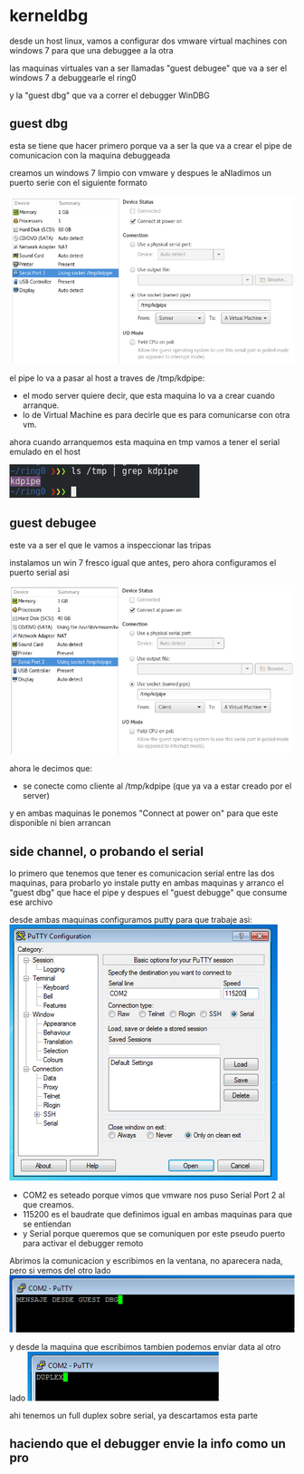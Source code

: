 # kerneldbg

desde un host linux, vamos a configurar dos vmware virtual machines con windows 7 para que una debuggee a la otra

las maquinas virtuales van a ser llamadas "guest debugee" que va a ser el windows 7 a debuggearle el ring0

y la "guest dbg" que va a correr el debugger WinDBG

## guest dbg
esta se tiene que hacer primero porque va a ser la que va a crear el pipe de comunicacion con la maquina debuggeada

creamos un windows 7 limpio con vmware y despues le aNIadimos un puerto serie con el siguiente formato

![alt text](https://github.com/lupulabs/kerneldbg/blob/master/img/confdebugee.png)

el pipe lo va a pasar al host a traves de /tmp/kdpipe:
* el modo server quiere decir, que esta maquina lo va a crear cuando arranque.
* lo de Virtual Machine es para decirle que es para comunicarse con otra vm.

ahora cuando arranquemos esta maquina en tmp vamos a tener el serial emulado en el host

![alt text](https://github.com/lupulabs/kerneldbg/blob/master/img/kdpipe.png)

## guest debugee
este va a ser el que le vamos a inspeccionar las tripas

instalamos un win 7 fresco igual que antes, pero ahora configuramos el puerto serial asi

![alt text](https://github.com/lupulabs/kerneldbg/blob/master/img/confdbg.png)

ahora le decimos que:
* se conecte como cliente al /tmp/kdpipe (que ya va a estar creado por el server)

y en ambas maquinas le ponemos "Connect at power on" para que este disponible ni bien arrancan

## side channel, o probando el serial
lo primero que tenemos que tener es comunicacion serial entre las dos maquinas, para probarlo yo instale putty en ambas maquinas y arranco el "guest dbg" que hace el pipe y despues el "guest debugge" que consume ese archivo

desde ambas maquinas configuramos putty para que trabaje asi:
![alt text](https://github.com/lupulabs/kerneldbg/blob/master/img/putty.png)

* COM2 es seteado porque vimos que vmware nos puso Serial Port 2 al que creamos.
* 115200 es el baudrate que definimos igual en ambas maquinas para que se entiendan
* y Serial porque queremos que se comuniquen por este pseudo puerto para activar el debugger remoto

Abrimos la comunicacion y escribimos en la ventana, no aparecera nada, pero si vemos del otro lado
![alt text](https://github.com/lupulabs/kerneldbg/blob/master/img/msg1.png)

y desde la maquina que escribimos tambien podemos enviar data al otro lado
![alt text](https://github.com/lupulabs/kerneldbg/blob/master/img/msg2.png)

ahi tenemos un full duplex sobre serial, ya descartamos esta parte

## haciendo que el debugger envie la info como un pro

